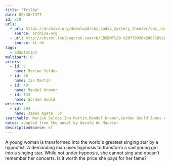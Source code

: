 ```yaml
---
title: "Trilby"
date: 09/30/1977
id: 718
urls: 
  - url: https://archive.org/download/cbs_radio_mystery_theater/cbs_radio_mystery_theater-0701-0750.zip/cbs_radio_mystery_theater-0701-0750%2Fcbsrmt_0718_trilby.mp3
    source: archive-org
  - url: http://cbsrmt.thelongtrek.com/rb/CBSRMT%20-%20770930%200718%20Trilby_WLNH-FM_rb.mp3
    source: kl-rb
tags: 
  - adaptation
multipart: 0
actors:  
  - id: 6
    name: Marian Seldes  
  - id: 38
    name: Ian Martin  
  - id: 49
    name: Mandel Kramer  
  - id: 133
    name: Gordon Gould
writers:  
  - id: 294
    name: James Agate, Jr.
searchable: Marian Seldes,Ian Martin,Mandel Kramer,Gordon Gould James Agate, Jr.
notes: adapted from the novel by Gerald du Maurier
descriptionSource: kf
---
```

A young woman is transformed into the world's greatest singing star by a hypnotist. A demanding man uses hypnosis to transform a sad young girl into a singing star. While not under hypnosis, she cannot sing and doesn't remember her concerts. Is it worth the price she pays for her fame?